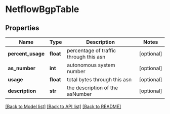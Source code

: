 # NetflowBgpTable

## Properties
Name | Type | Description | Notes
------------ | ------------- | ------------- | -------------
**percent_usage** | **float** | percentage of traffic through this asn | [optional] 
**as_number** | **int** | autonomous system number | [optional] 
**usage** | **float** | total bytes through this asn | [optional] 
**description** | **str** | the description of the asNumber | [optional] 

[[Back to Model list]](../README.md#documentation-for-models) [[Back to API list]](../README.md#documentation-for-api-endpoints) [[Back to README]](../README.md)

